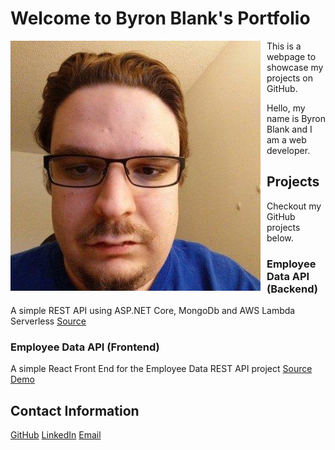 # Welcome to Byron Blank's Portfolio
<img src="img/mypic.jpeg"
     alt="My Picture"
     style="float: left; margin-right: 10px;" />

This is a webpage to showcase my projects on GitHub.  

Hello, my name is Byron Blank and I am a web developer.

## Projects

Checkout my GitHub projects below. 

### Employee Data API (Backend)
A simple REST API using ASP.NET Core, MongoDb and AWS Lambda Serverless
[Source](https://github.com/ByronCoder/EmployeeDataApiMongoDbLamda)

### Employee Data API (Frontend)
A simple React Front End for the Employee Data REST API project
[Source](https://github.com/ByronCoder/EmployeeDataReact)
[Demo](http://byrondev.s3-website-us-east-1.amazonaws.com/)


## Contact Information
[GitHub](https://github.com/ByronCoder)
[LinkedIn](https://www.linkedin.com/in/byron-blank-aa942015/)
[Email](mailto:byronbla@gmail.com)
